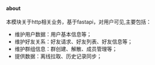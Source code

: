 #### about
本模块关于http相关业务，基于fastapi，对用户可见,主要包括：  
- 维护用户数据：用户基本信息等；
- 维护好友关系：好友请求、好友列表、好友信息等；
- 维护群组信息：群创建、解散、成员管理等；
- 提供数据：离线拉取、历史记录同步；
